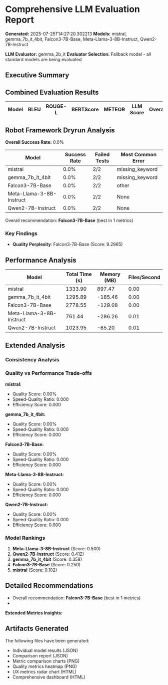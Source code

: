 # Comprehensive LLM Evaluation Report
**Generated:** 2025-07-25T14:27:20.302213
**Models:** mistral, gemma_7b_it_4bit, Falcon3-7B-Base, Meta-Llama-3-8B-Instruct, Qwen2-7B-Instruct

**LLM Evaluator:** gemma_2b_it
**Evaluator Selection:** Fallback model - all standard models are being evaluated

## Executive Summary

## Combined Evaluation Results

| Model | BLEU | ROUGE-L | BERTScore | METEOR | LLM Score | Overall |
|-------|------|---------|-----------|---------|-----------|---------|

## Robot Framework Dryrun Analysis

**Overall Success Rate:** 0.0%

| Model | Success Rate | Failed Tests | Most Common Error |
|-------|--------------|--------------|-------------------|
| mistral | 0.0% | 2/2 | missing_keyword |
| gemma_7b_it_4bit | 0.0% | 2/2 | missing_keyword |
| Falcon3-7B-Base | 0.0% | 2/2 | other |
| Meta-Llama-3-8B-Instruct | 0.0% | 2/2 | None |
| Qwen2-7B-Instruct | 0.0% | 2/2 | None |

Overall recommendation: **Falcon3-7B-Base** (best in 1 metrics)

### Key Findings

- **Quality Perplexity**: Falcon3-7B-Base (Score: 9.2965)

## Performance Analysis

| Model | Total Time (s) | Memory (MB) | Files/Second |
|-------|----------------|-------------|--------------|
| mistral | 1333.90 | 897.47 | 0.00 |
| gemma_7b_it_4bit | 1295.89 | -185.46 | 0.00 |
| Falcon3-7B-Base | 2778.55 | -129.08 | 0.00 |
| Meta-Llama-3-8B-Instruct | 761.44 | -286.26 | 0.01 |
| Qwen2-7B-Instruct | 1023.95 | -65.20 | 0.01 |

## Extended Analysis

### Consistency Analysis

### Quality vs Performance Trade-offs

**mistral:**
- Quality Score: 0.00%
- Speed-Quality Ratio: 0.000
- Efficiency Score: 0.000

**gemma_7b_it_4bit:**
- Quality Score: 0.00%
- Speed-Quality Ratio: 0.000
- Efficiency Score: 0.000

**Falcon3-7B-Base:**
- Quality Score: 0.00%
- Speed-Quality Ratio: 0.000
- Efficiency Score: 0.000

**Meta-Llama-3-8B-Instruct:**
- Quality Score: 0.00%
- Speed-Quality Ratio: 0.000
- Efficiency Score: 0.000

**Qwen2-7B-Instruct:**
- Quality Score: 0.00%
- Speed-Quality Ratio: 0.000
- Efficiency Score: 0.000

### Model Rankings

1. **Meta-Llama-3-8B-Instruct** (Score: 0.500)
2. **Qwen2-7B-Instruct** (Score: 0.412)
3. **gemma_7b_it_4bit** (Score: 0.358)
4. **Falcon3-7B-Base** (Score: 0.250)
5. **mistral** (Score: 0.102)

## Detailed Recommendations

- Overall recommendation: **Falcon3-7B-Base** (best in 1 metrics)
- 
**Extended Metrics Insights:**

## Artifacts Generated

The following files have been generated:
- Individual model results (JSON)
- Comparison report (JSON)
- Metric comparison charts (PNG)
- Quality metrics heatmap (PNG)
- UX metrics radar chart (HTML)
- Comprehensive dashboard (HTML)
